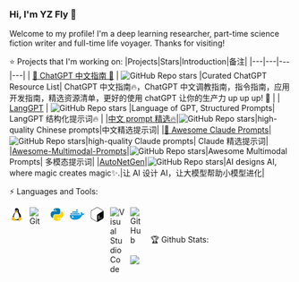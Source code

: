 ### Hi, I'm YZ Fly 👋

Welcome to my profile! I'm a deep learning researcher,  part-time science fiction writer and full-time life voyager. Thanks for visiting!

⭐ Projects that I'm working on:
|Projects|Stars|Introduction|备注|
|---|---|---|---|
| [🤖 ChatGPT 中文指南 🤖](https://github.com/yzfly/awesome-chatgpt-zh) | ![GitHub Repo stars](https://badgen.net/github/stars/yzfly/awesome-chatgpt-zh) |Curated ChatGPT Resource List| ChatGPT 中文指南🔥，ChatGPT 中文调教指南，指令指南，应用开发指南，精选资源清单，更好的使用 chatGPT 让你的生产力 up up up! 🚀 |
| [LangGPT](https://github.com/yzfly/LangGPT) | ![GitHub Repo stars](https://badgen.net/github/stars/yzfly/LangGPT) |Language of GPT, Structured Prompts| LangGPT 结构化提示词🔥 |
|[中文 prompt 精选🔥](https://github.com/yzfly/wonderful-prompts)|![GitHub Repo stars](https://badgen.net/github/stars/yzfly/wonderful-prompts)|high-quality Chinese prompts|中文精选提示词|
|[🧠 Awesome Claude Prompts](https://github.com/yzfly/awesome-claude-prompts)|![GitHub Repo stars](https://badgen.net/github/stars/yzfly/awesome-claude-prompts)|high-quality Claude prompts| Claude 精选提示词|
|[Awesome-Multimodal-Prompts](https://github.com/yzfly/Awesome-Multimodal-Prompts)|![GitHub Repo stars](https://badgen.net/github/stars/yzfly/Awesome-Multimodal-Prompts)|Awesome Multimodal Prompts| 多模态提示词|
|[AutoNetGen](https://github.com/EmbraceAGI/AutoNetGen)|![GitHub Repo stars](https://badgen.net/github/stars/EmbraceAGI/AutoNetGen)|AI designs AI, where magic creates magic✨.|让 AI 设计 AI，让大模型帮助小模型进化|


⚡ Languages and Tools:

<img align="left" alt="Linux" width="26px" src="figs/linux.svg" style="padding-right:10px;" />
<img align="left" alt="Git" width="26px" src="https://cdn.jsdelivr.net/gh/devicons/devicon/icons/git/git-original.svg" style="padding-right:10px;" />
<img align="left" alt="Python" width="26px" src="figs/Python.svg" style="padding-right:10px;" />
<img align="left" alt="Docker" width="26px" src="figs/docker.svg" style="padding-right:10px;" />
<img align="left" alt="Bash" width="26px" src="figs/gnubash.svg" style="padding-right:10px;" />
<img align="left" alt="Visual Studio Code" width="26px" src="https://cdn.jsdelivr.net/gh/devicons/devicon/icons/vscode/vscode-original.svg" style="padding-right:10px;" />
<img align="left" alt="GitHub" width="26px" src="https://user-images.githubusercontent.com/3369400/139447912-e0f43f33-6d9f-45f8-be46-2df5bbc91289.png" style="padding-right:10px;" />
<br>
<br>

🏆  Github Stats:

<img align="left" src="https://github-readme-stats.vercel.app/api?username=yzfly&show_icons=true&icon_color=CE1D2D&text_color=718096&bg_color=ffffff&hide_title=true" />

<!--
<br><br><br><br><br><br><br><br>

![visitors](https://visitor-badge.glitch.me/badge?page_id=yzfly&left_color=red&right_color=green)
-->

<!--
**yzfly/yzfly** is a ✨ _special_ ✨ repository because its `README.md` (this file) appears on your GitHub profile.

Here are some ideas to get you started:

- 🔭 I’m currently working on ...
- 🌱 I’m currently learning ...
- 👯 I’m looking to collaborate on ...
- 🤔 I’m looking for help with ...
- 💬 Ask me about ...
- 📫 How to reach me: ...
- 😄 Pronouns: ...
- ⚡ Fun fact: ...
[![Github Badge](https://img.shields.io/badge/-GitHub-17c3b2?style=flat&logo=Github&logoColor=white&link=https://github.com/yzfly)](https://github.com/yzfly)
selecting color: https://coolors.co/palettes/trending
-->
